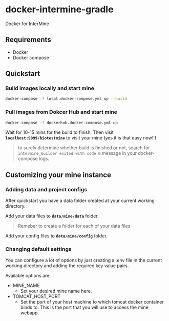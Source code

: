 # docker-intermine-gradle
Docker for InterMine

## Requirements
 - Docker
 - Docker compose

## Quickstart
### Build images locally and start mine
```bash
docker-compose -f local.docker-compose.yml up --build
```

### Pull images from Dokcer Hub and start mine
```bash
docker-compose -f dockerhub.docker-compose.yml up 
```

Wait for 10-15 mins for the build to finish. Then visit **`localhost:9999/biotestmine`**
to visit your mine (yes it is that easy now!!)
> to surely determine whether build is finished or not, search for `intermine_builder exited with code 0` message in your docker-compose logs.
## Customizing your mine instance

### Adding data and project configs

After quickstart you have a data folder created at your current working directory.

Add your data files to **`data/mine/data`** folder.

> Remeber to create a folder for each of your data files

Add your config files to **`data/mine/config`** folder.

### Changing default settings
You can configure a lot of options by just creating a .env file in the current working directory and adding the required key value pairs.

Available options are:
 - MINE_NAME
    - Set your desired mine name here.
 - TOMCAT_HOST_PORT
    - Set the port of your host machine to which tomcat docker container binds to. This is the port that you will use to access the mine webapp.